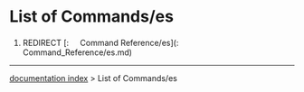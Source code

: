 # List of Commands/es
1.  REDIRECT [:<img src="images/Property.png" style="width:16px"> Command Reference/es](:<img src="images/Property.png" style="width:16px"> Command_Reference/es.md)

---
[documentation index](../README.md) > List of Commands/es
